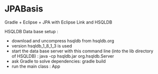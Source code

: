 JPABasis
========

Gradle + Eclipse + JPA with Eclipse Link and HSQLDB

HSQLDB Data base setup :
- download and uncompress hsqldb from hsqldb.org
- version hsqldb_1_8_1_3 is used
- start the data base server with this command line (into the lib directory of HSQLDB) : java -cp hsqldb.jar org.hsqldb.Server
- ask Gradle to solve dependencies: gradle build
- run the main class : App
